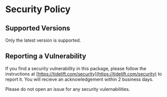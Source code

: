 # Security Policy

## Supported Versions

Only the latest version is supported.

## Reporting a Vulnerability

If you find a security vulnerability in this package, please follow the instructions at [https://tidelift.com/security](https://tidelift.com/security) to report it. You will recieve an acknowledgement within 2 business days.

Please do not open an issue for any security vulernabilities.
